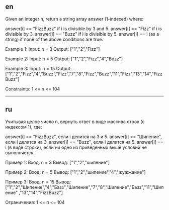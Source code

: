 ## en

Given an integer n, return a string array answer (1-indexed) where:

answer[i] == "FizzBuzz" if i is divisible by 3 and 5.
answer[i] == "Fizz" if i is divisible by 3.
answer[i] == "Buzz" if i is divisible by 5.
answer[i] == i (as a string) if none of the above conditions are true.

Example 1:
Input: n = 3
Output: ["1","2","Fizz"]

Example 2:
Input: n = 5
Output: ["1","2","Fizz","4","Buzz"]

Example 3:
Input: n = 15
Output: ["1","2","Fizz","4","Buzz","Fizz","7","8","Fizz","Buzz","11","Fizz","13","14","FizzBuzz"]

Constraints:
1 <= n <= 104

---

## ru

Учитывая целое число n, вернуть ответ в виде массива строк (с индексом 1), где:

answer[i] == "FizzBuzz", если i делится на 3 и 5.
answer[i] == "Шипение", если i делится на 3.
answer[i] == "Buzz", если i делится на 5.
answer[i] == i (в виде строки), если ни одно из приведенных выше условий не выполняется.

Пример 1:
Вход: n = 3
Вывод: ["1","2","шипение"]

Пример 2:
Вход: n = 5
Вывод: ["1","2","шипение","4","жужжание"]

Пример 3:
Вход: n = 15
Вывод: ["1","2","Шипение","4","Базз","Шипение","7","8","Шипение","Базз","11","Шипение" ,"13","14","FizzBuzz"]

Ограничения:
1 <= п <= 104